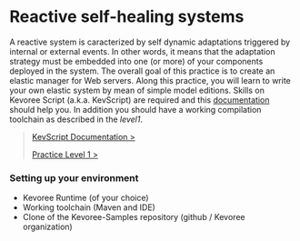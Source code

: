 # Reactive self-healing systems

A reactive system is caracterized by self dynamic adaptations triggered by internal or external events. In other words, it means that the adaptation strategy must be embedded into one (or more) of your components deployed in the system.
The overall goal of this practice is to create an elastic manager for Web servers. Along this practice, you will learn to write your own elastic system by mean of simple model editions. Skills on Kevoree Script (a.k.a. KevScript) are required and this [documentation](http://kevoree.org/doc) should help you.
In addition you should have a working compilation toolchain as described in the *level1*.

> [KevScript Documentation >](http://kevoree.org/doc)
>
> [Practice Level 1 >](http://kevoree.org/practices/level1/)


### Setting up your environment

* Kevoree Runtime (of your choice)
* Working toolchain (Maven and IDE)
* Clone of the Kevoree-Samples repository (github / Kevoree organization)
